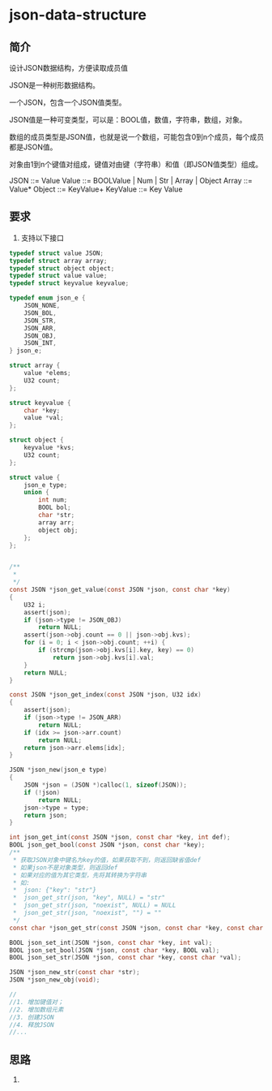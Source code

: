 # json-data-structure

## 简介

设计JSON数据结构，方便读取成员值

JSON是一种树形数据结构。

一个JSON，包含一个JSON值类型。

JSON值是一种可变类型，可以是：BOOL值，数值，字符串，数组，对象。

数组的成员类型是JSON值，也就是说一个数组，可能包含0到n个成员，每个成员都是JSON值。

对象由1到n个键值对组成，键值对由键（字符串）和值（即JSON值类型）组成。


JSON ::= Value 
Value ::= BOOLValue | Num | Str | Array | Object 
Array ::= Value* 
Object ::= KeyValue+ 
KeyValue ::= Key Value

## 要求

1. 支持以下接口
```c
typedef struct value JSON;
typedef struct array array;
typedef struct object object;
typedef struct value value;
typedef struct keyvalue keyvalue;

typedef enum json_e {
    JSON_NONE,
    JSON_BOL,
    JSON_STR,
    JSON_ARR,
    JSON_OBJ,
    JSON_INT,
} json_e;

struct array {
    value *elems;
    U32 count;
};

struct keyvalue {
    char *key;
    value *val;
};

struct object {
    keyvalue *kvs;
    U32 count;
};

struct value {
    json_e type;
    union {
        int num;
        BOOL bol;
        char *str;
        array arr;
        object obj;
    };
};


/**
 *
 */
const JSON *json_get_value(const JSON *json, const char *key)
{
    U32 i;
    assert(json);
    if (json->type != JSON_OBJ)
        return NULL;
    assert(json->obj.count == 0 || json->obj.kvs);
    for (i = 0; i < json->obj.count; ++i) {
        if (strcmp(json->obj.kvs[i].key, key) == 0)
            return json->obj.kvs[i].val;
    }
    return NULL;
}

const JSON *json_get_index(const JSON *json, U32 idx)
{
    assert(json);
    if (json->type != JSON_ARR)
        return NULL;
    if (idx >= json->arr.count)
        return NULL;
    return json->arr.elems[idx];
}

JSON *json_new(json_e type)
{
    JSON *json = (JSON *)calloc(1, sizeof(JSON));
    if (!json)
        return NULL;
    json->type = type;
    return json;
}

int json_get_int(const JSON *json, const char *key, int def);
BOOL json_get_bool(const JSON *json, const char *key);
/**
 * 获取JSON对象中键名为key的值，如果获取不到，则返回缺省值def
 * 如果json不是对象类型，则返回def
 * 如果对应的值为其它类型，先将其转换为字符串
 * 如: 
 *  json: {"key": "str"}
 *  json_get_str(json, "key", NULL) = "str"
 *  json_get_str(json, "noexist", NULL) = NULL
 *  json_get_str(json, "noexist", "") = ""
 */
const char *json_get_str(const JSON *json, const char *key, const char *def);

BOOL json_set_int(JSON *json, const char *key, int val);
BOOL json_set_bool(JSON *json, const char *key, BOOL val);
BOOL json_set_str(JSON *json, const char *key, const char *val);

JSON *json_new_str(const char *str);
JSON *json_new_obj(void);

//
//1. 增加键值对；
//2. 增加数组元素
//3. 创建JSON
//4. 释放JSON
//...
```
## 思路

1. 

